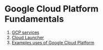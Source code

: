 # Google Cloud Platform Fundamentals

1. [GCP services](01-services.md)
2. [Cloud Launcher](02-cloud-launcher.md)
3. [Examples uses of Google Cloud Platform](03-example-uses-of-gcp.md)

